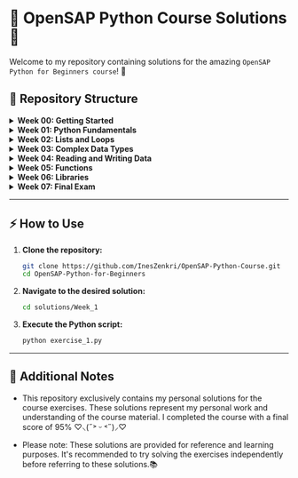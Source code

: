 # 🌟 OpenSAP Python Course Solutions 🚀

Welcome to my repository containing solutions for the amazing `OpenSAP Python for Beginners course`! 🎉

## 📁 Repository Structure

<details>
  <summary><b>Week 00: Getting Started</b></summary>
  <ul>
    <li><a href="./solutions/Week00/exercise_01.py">exercise_01.py</a></li>
  </ul>
</details>

<details>
  <summary><b>Week 01: Python Fundamentals</b></summary>
  <ul>
    <li><a href="solutions/Week01/exercise_01.py">exercise_01.py</a></li>
    <li><a href="./solutions/Week01/exercise_02.py">exercise_02.py</a></li>
    <li><a href="./solutions/Week01/exercise_03.py">exercise_03.py</a></li>
    <li><a href="solutions/Week01/bonus.py">bonus.py</a></li>
  </ul>
</details>

<details>
  <summary><b>Week 02: Lists and Loops</b></summary>
  <ul>
    <li><a href="./solutions/Week02/exercise_01.py">exercise_01.py</a></li>
    <li><a href="./solutions/Week02/exercise_02.py">exercise_02.py</a></li>
    <li><a href="./solutions/Week02/exercise_03.py">exercise_03.py</a></li>
    <li><a href="./solutions/Week02/exercise_04.py">exercise_04.py</a></li>
    <li><a href="./solutions/Week02/bonus.py">bonus.py</a></li>
  </ul>
</details>

<details>
  <summary><b>Week 03: Complex Data Types</b></summary>
  <ul>
    <li><a href="./solutions/Week03/exercise_01.py">exercise_01.py</a></li>
    <li><a href="./solutions/Week03/exercise_02.py">exercise_02.py</a></li>
    <li><a href="./solutions/Week03/exercise_03.py">exercise_03.py</a></li>
    <li><a href="./solutions/Week03/bonus.py">bonus.py</a></li>
  </ul>
</details>

<details>
  <summary><b>Week 04: Reading and Writing Data</b></summary>
  <ul>
    <li><a href="./solutions/Week04/exercise_01.py">exercise_01.py</a></li>
    <li><a href="./solutions/Week04/exercise_02.py">exercise_02.py</a></li>
    <li><a href="./solutions/Week04/exercise_03.py">exercise_03.py</a></li>
    <li><a href="./solutions/Week04/exercise_04.py">exercise_04.py</a></li>
    <li><a href="./solutions/Week04/bonus.py">bonus.py</a></li>
  </ul>
</details>

<details>
  <summary><b>Week 05: Functions</b></summary>
  <ul>
    <li><a href="./solutions/Week05/exercise_01.py">exercise_01.py</a></li>
    <li><a href="./solutions/Week05/exercise_02.py">exercise_02.py</a></li>
    <li><a href="./solutions/Week05/exercise_03.py">exercise_03.py</a></li>
    <li><a href="./solutions/Week05/exercise_04.py">exercise_04.py</a></li>
    <li><a href="./solutions/Week05/bonus.py">bonus.py</a></li>
  </ul>
</details>

<details>
  <summary><b>Week 06: Libraries</b></summary>
  <ul>
    <li><a href="./solutions/Week06/exercise_01.py">exercise_01.py</a></li>
    <li><a href="./solutions/Week06/exercise_02.py">exercise_02.py</a></li>
    <li><a href="./solutions/Week06/exercise_03.py">exercise_03.py</a></li>
    <li><a href="./solutions/Week06/bonus.py">bonus.py</a></li>
  </ul>
</details>

<details>
  <summary><b>Week 07: Final Exam</b></summary>
  <ul>
    <li><a href="./solutions/Week07/exam.py">exam.py</a></li>
  </ul>
</details>

- - - 

## ⚡ How to Use

1. **Clone the repository:**
    ```bash
    git clone https://github.com/InesZenkri/OpenSAP-Python-Course.git
    cd OpenSAP-Python-for-Beginners
    ```

2. **Navigate to the desired solution:**
    ```bash
    cd solutions/Week_1
    ```

3. **Execute the Python script:**
    ```bash
    python exercise_1.py
    ```

- - - 

## 📝 Additional Notes

- This repository exclusively contains my personal solutions for the course exercises. These solutions represent my personal work and understanding of the course material. I completed the course with a final score of 95%  ♡⸜(˶˃ ᵕ ˂˶)⸝♡

- Please note: These solutions are provided for reference and learning purposes. It's recommended to try solving the exercises independently before referring to these solutions.📚
